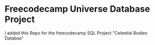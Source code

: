 # Freecodecamp Universe Database Project

I added this Repo for the freecodecamp SQL Project "Celestial Bodies Databse"
